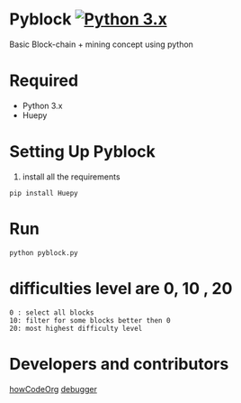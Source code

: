 # Pyblock [![Python 3.x](https://img.shields.io/badge/Python-3.x-yellow.svg)](http://www.python.org/download/)
Basic Block-chain + mining concept using python 

# Required
+ Python 3.x
+ Huepy

# Setting Up Pyblock

1. install all the requirements
```
pip install Huepy
```

# Run
```
python pyblock.py
```
# difficulties level are 0, 10 , 20
```
0 : select all blocks
10: filter for some blocks better then 0
20: most highest difficulty level
```

# Developers and contributors 

<a href="https://github.com/howCodeORG/">howCodeOrg</a>
<a href="https://github.com/bhattsameer">debugger</a>

